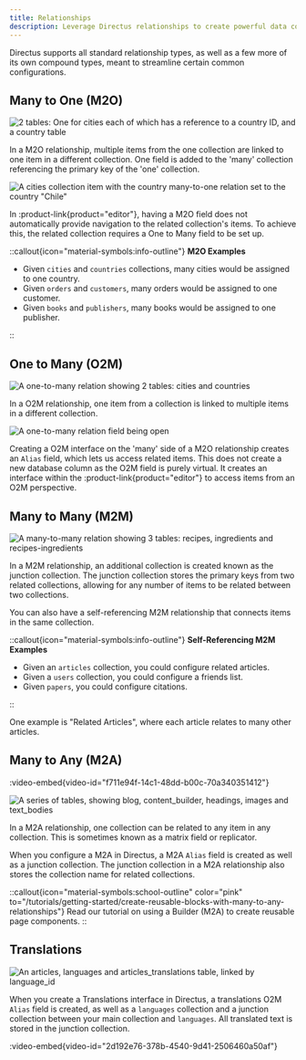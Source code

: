 ```yaml
---
title: Relationships
description: Leverage Directus relationships to create powerful data connections. Explore Many to One, One to Many, Many to Many, and Many to Any relationships, along with Translations for multilingual content management.
---
```


Directus supports all standard relationship types, as well as a few more of its own compound types, meant to streamline certain common configurations.

## Many to One (M2O)

![2 tables: One for cities each of which has a reference to a country ID, and a country table](/img/57e9702f-c8fa-48d4-90bc-a8443248d406.webp)

In a M2O relationship, multiple items from the one collection are linked to one item in a different collection. One field is added to the 'many' collection referencing the primary key of the 'one' collection.

![A cities collection item with the country many-to-one relation set to the country "Chile"](/img/3003d17c-2aa1-4664-ad58-34a755f24876.webp)

In :product-link{product="editor"}, having a M2O field does not automatically provide navigation to the related collection's items. To achieve this, the related collection requires a One to Many field to be set up.

::callout{icon="material-symbols:info-outline"}
**M2O Examples**  

- Given `cities` and `countries` collections, many cities would be assigned to one country.
- Given `orders` and `customers`, many orders would be assigned to one customer.
- Given `books` and `publishers`, many books would be assigned to one publisher.

::

## One to Many (O2M)

![A one-to-many relation showing 2 tables: cities and countries](/img/574de2a6-1aa8-4594-942a-e98d79ec183e.webp)

In a O2M relationship, one item from a collection is linked to multiple items in a different collection.

![A one-to-many relation field being open](/img/63dcee0a-9ee7-4328-bd6b-bd85cc4660c9.webp)

Creating a O2M interface on the 'many' side of a M2O relationship creates an `Alias` field, which lets us access related items. This does not create a new database column as the O2M field is purely virtual. It creates an interface within the :product-link{product="editor"} to access items from an O2M perspective.

## Many to Many (M2M)

![A many-to-many relation showing 3 tables: recipes, ingredients and recipes-ingredients](/img/cb29838f-12fd-4b1a-8044-d7c7938670df.webp)


In a M2M relationship, an additional collection is created known as the junction collection. The junction collection stores the primary keys from two related collections, allowing for any number of items to be related between two collections.

You can also have a self-referencing M2M relationship that connects items in the same collection.

::callout{icon="material-symbols:info-outline"}
**Self-Referencing M2M Examples**  

- Given an `articles` collection, you could configure related articles.
- Given a `users` collection, you could configure a friends list.
- Given `papers`, you could configure citations.

::

One example is "Related Articles", where each article relates to many other articles.

## Many to Any (M2A)

:video-embed{video-id="f711e94f-14c1-48dd-b00c-70a340351412"}

![A series of tables, showing blog, content_builder, headings, images and text_bodies](/img/d4cc93fb-3c0b-41fe-ae1c-5cc4f1d23979.webp)

In a M2A relationship, one collection can be related to any item in any collection. This is sometimes known as a matrix field or replicator.

When you configure a M2A in Directus, a M2A `Alias` field is created as well as a junction collection. The junction collection in a M2A relationship also stores the collection name for related collections.

::callout{icon="material-symbols:school-outline" color="pink" to="/tutorials/getting-started/create-reusable-blocks-with-many-to-any-relationships"}
Read our tutorial on using a Builder (M2A) to create reusable page components.
::

## Translations

![An articles, languages and articles_translations table, linked by language_id](/img/f1fe2c0b-4baa-47e3-a7c1-a49c27a9852b.webp)

When you create a Translations interface in Directus, a translations O2M `Alias` field is created, as well as a `languages` collection and a junction collection between your main collection and `languages`. All translated text is stored in the junction collection.

:video-embed{video-id="2d192e76-378b-4540-9d41-2506460a50af"}
